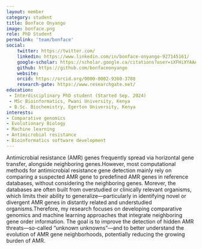 ```yaml
---
layout: member
category: student
title: Bonface Onyango
image: bonface.png
role: PhD Student
permalink: 'team/bonface'
social:
    twitter: https://twitter.com/
    linkedin: https://www.linkedin.com/in/bonface-onyango-927145161/
    google-scholar: https://scholar.google.ca/citations?user=iXFHiXYAAAAJ&hl=en
    github: https://github.com/bonfaceonyango
    website:
    orcid: https://orcid.org/0000-0002-9360-3788
    research-gate: https://www.researchgate.net/
education:
 - Interdisciplinary PhD student (Started Sep. 2024)
 - MSc Bioinformatics, Pwani University, Kenya 
 - B.Sc. Biochemistry, Egerton University, Kenya
interests:
- Comparative genomics
- Evolutionary Biology
- Machine learning
- Antimicrobial resistance
- Bioinformatics software development
---
```

Antimicrobial resistance (AMR) genes frequently spread via horizontal gene transfer, alongside neighboring genes.However, most computational methods for antimicrobial resistance gene detection mainly rely on comparing a suspected AMR gene to predefined AMR genes in reference databases, without considering the neighboring genes. Morever, the databases are often built from overstudied or clinically relevant organisms, which limits their ability to generalize—particularly in identifying novel or divergent AMR genes in distantly related and understudied organisms.Therefore, my research focuses on developing comparative genomics and machine learning approaches that integrate neighboring gene order information. The goal is to improve the detection of hidden AMR threats—so-called “unknown unknowns”—and to better understand the evolution of AMR gene neighborhoods, potentially reducing the growing burden of AMR.